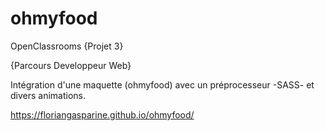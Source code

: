 # ohmyfood
OpenClassrooms {Projet 3}

{Parcours Developpeur Web}

Intégration d'une maquette (ohmyfood) avec un préprocesseur -SASS- et divers animations.

https://floriangasparine.github.io/ohmyfood/

